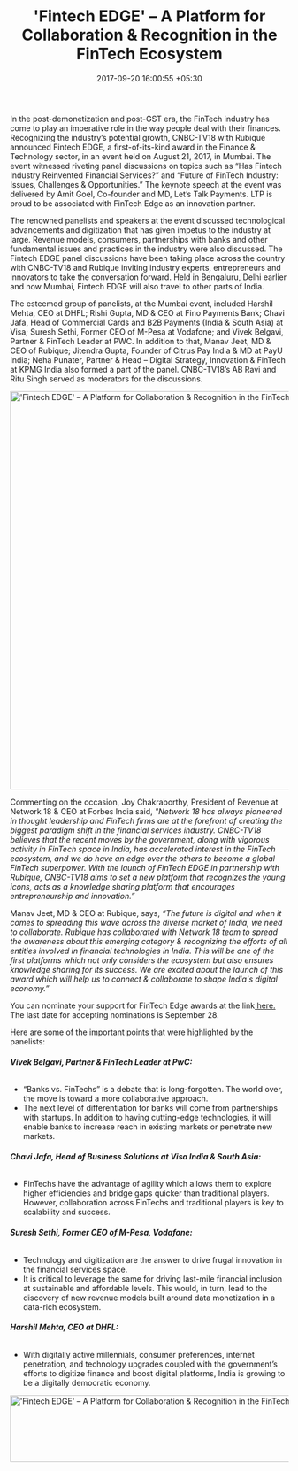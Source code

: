 ﻿---
title: "'Fintech EDGE' – A Platform for Collaboration & Recognition in the FinTech
  Ecosystem"
date: 2017-09-20 16:00:55 +05:30
categories:
- Fintech
- News
tags:
- Asia
- Europe
- Fintech EDGE
- news
- US
layout: post
type: post
status: publish
category:
- Fintech
- News
Markets:
- Asia
- Europe
- Fintech EDGE
- news
- US
Person: MEDICI Team
---

<p>In the post-demonetization and post-GST era, the FinTech industry has come to play an imperative role in the way people deal with their finances. Recognizing the industry’s potential growth, CNBC-TV18 with Rubique announced Fintech EDGE, a first-of-its-kind award in the Finance &amp; Technology sector, in an event held on August 21, 2017, in Mumbai. The event witnessed riveting panel discussions on topics such as “Has Fintech Industry Reinvented Financial Services?” and “Future of FinTech Industry: Issues, Challenges &amp; Opportunities.” The keynote speech at the event was delivered by Amit Goel, Co-founder and MD, Let’s Talk Payments. LTP is proud to be associated with FinTech Edge as an innovation partner.</p>
<p>The renowned panelists and speakers at the event discussed technological advancements and digitization that has given impetus to the industry at large. Revenue models, consumers, partnerships with banks and other fundamental issues and practices in the industry were also discussed. The Fintech EDGE panel discussions have been taking place across the country with CNBC-TV18 and Rubique inviting industry experts, entrepreneurs and innovators to take the conversation forward. Held in Bengaluru, Delhi earlier and now Mumbai, Fintech EDGE will also travel to other parts of India.</p>
<p>The esteemed group of panelists, at the Mumbai event, included Harshil Mehta, CEO at DHFL; Rishi Gupta, MD &amp; CEO at Fino Payments Bank; Chavi Jafa, Head of Commercial Cards and B2B Payments (India &amp; South Asia) at Visa; Suresh Sethi, Former CEO of M-Pesa at Vodafone; and Vivek Belgavi, Partner &amp; FinTech Leader at PWC. In addition to that, Manav Jeet, MD &amp; CEO of Rubique; Jitendra Gupta, Founder of Citrus Pay India &amp; MD at PayU India; Neha Punater, Partner &amp; Head – Digital Strategy, Innovation &amp; FinTech at KPMG India also formed a part of the panel. CNBC-TV18’s AB Ravi and Ritu Singh served as moderators for the discussions.</p>
<p><a href="https://letstalkpayments.com/rubique/" target="_blank" rel="noopener"><img class="aligncenter size-full wp-image-27870" src="https://s3-us-west-2.amazonaws.com/go-medici/uploads/2017/09/r1.png" alt="'Fintech EDGE' – A Platform for Collaboration &amp; Recognition in the FinTech Ecosystem" width="1280" height="720" /></a></p>
<p>Commenting on the occasion, Joy Chakraborthy, President of Revenue at Network 18 &amp; CEO at Forbes India said, <i>"Network 18 has always pioneered in thought leadership and FinTech firms are at the forefront of creating the biggest paradigm shift in the financial services industry. CNBC-TV18 believes that the recent moves by the government, along with vigorous activity in FinTech space in India, has accelerated interest in the FinTech ecosystem, and we do have an edge over the others to become a global FinTech superpower. With the launch of FinTech EDGE in partnership with Rubique, CNBC-TV18 aims to set a new platform that recognizes the young icons, acts as a knowledge sharing platform that encourages entrepreneurship and innovation.”</i></p>
<p>Manav Jeet, MD &amp; CEO at Rubique, says, <i>“The future is digital and when it comes to spreading this wave across the diverse market of India, we need to collaborate. Rubique has collaborated with Network 18 team to spread the awareness about this emerging category &amp; recognizing the efforts of all entities involved in financial technologies in India. This will be one of the first platforms which not only considers the ecosystem but also ensures knowledge sharing for its success. We are excited about the launch of this award which will help us to connect &amp; collaborate to shape India's digital economy.”</i></p>
<p>You can nominate your support for FinTech Edge awards at the link<a href="https://letstalkpayments.com/rubique/"> here.</a> The last date for accepting nominations is September 28.</p>
<p>Here are some of the important points that were highlighted by the panelists:</p>
<h6><b>Vivek Belgavi, Partner &amp; FinTech Leader at PwC:</b></h6>
<ul>
<li style="font-weight: 400;">“Banks vs. FinTechs” is a debate that is long-forgotten. The world over, the move is toward a more collaborative approach.</li>
<li style="font-weight: 400;">The next level of differentiation for banks will come from partnerships with startups. In addition to having cutting-edge technologies, it will enable banks to increase reach in existing markets or penetrate new markets.</li>
</ul>
<h6><b>Chavi Jafa, Head of Business Solutions at Visa India &amp; South Asia:</b></h6>
<ul>
<li style="font-weight: 400;">FinTechs have the advantage of agility which allows them to explore higher efficiencies and bridge gaps quicker than traditional players. However, collaboration across FinTechs and traditional players is key to scalability and success.</li>
</ul>
<h6><b>Suresh Sethi, Former CEO of M-Pesa, Vodafone:</b></h6>
<ul>
<li style="font-weight: 400;">Technology and digitization are the answer to drive frugal innovation in the financial services space.</li>
<li style="font-weight: 400;">It is critical to leverage the same for driving last-mile financial inclusion at sustainable and affordable levels. This would, in turn, lead to the discovery of new revenue models built around data monetization in a data-rich ecosystem.</li>
</ul>
<h6><b>Harshil Mehta, CEO at DHFL:</b><b>
</b></h6>
<ul>
<li style="font-weight: 400;">With digitally active millennials, consumer preferences, internet penetration, and technology upgrades coupled with the government’s efforts to digitize finance and boost digital platforms, India is growing to be a digitally democratic economy.</li>
</ul>
<p><a href="https://letstalkpayments.com/rubique/" target="_blank" rel="noopener"><img class="aligncenter wp-image-27872 size-full" src="https://s3-us-west-2.amazonaws.com/go-medici/uploads/2017/09/r2.png" alt="'Fintech EDGE' – A Platform for Collaboration &amp; Recognition in the FinTech Ecosystem" width="761" height="121" /></a></p>
